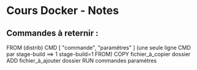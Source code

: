 # Cours Docker - Notes

## Commandes à reternir : 
FROM (distrib)
CMD [ "commande", "paramétres" ] (une seule ligne CMD par stage-build ==> 1 stage-build=1 FROM)
COPY fichier_à_copier dossier
ADD fichier_à_ajouter dossier
RUN commandes paramétres

##